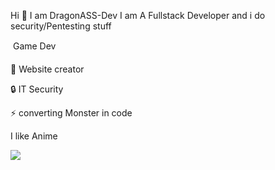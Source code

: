 Hi &#128075; I am DragonASS-Dev
I am A Fullstack Developer and i do security/Pentesting stuff

&#155; Game Dev

&#xf109; Website creator

&#128274; IT Security

&#9889; converting Monster in code


I like Anime

<img src="https://thumbs.gfycat.com/ThunderousRecklessHumpbackwhale-size_restricted.gif"> 

